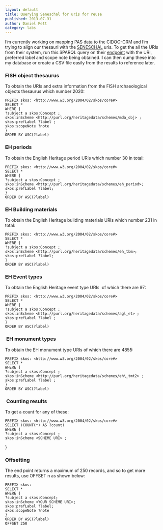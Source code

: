 ```yaml
---
layout: default
title: Querying Seneschal for uris for reuse
published: 2013-07-31
author: Daniel Pett
category: labs
---
```


I’m currently working on mapping PAS data to the [CIDOC-CRM](http://www.cidoc-crm.org/) and I’m trying to align our thesauri with the [SENESCHAL](http://www.heritagedata.org/blog/about-heritage-data/seneschal/) uris. To get the all the URIs from their system, run this SPARQL query on their [endpoint](http://heritagedata.org/test/sparql.php) with the URI, preferred label and scope note being obtained. I can then dump these into my database or create a CSV file easily from the results to reference later.

### FISH object thesaurus

To obtain the URIs and extra information from the FISH archaeological objects thesaurus which number 2020:

	PREFIX skos: <http://www.w3.org/2004/02/skos/core#>
	SELECT *
	WHERE {
	?subject a skos:Concept ;
	skos:inScheme <http://purl.org/heritagedata/schemes/mda_obj> ;
	skos:prefLabel ?label ;
	skos:scopeNote ?note
	}
	ORDER BY ASC(?label)

### EH periods

To obtain the English Heritage period URIs which number 30 in total:

	PREFIX skos: <http://www.w3.org/2004/02/skos/core#>
	SELECT *
	WHERE {
	?subject a skos:Concept ;
	skos:inScheme <http://purl.org/heritagedata/schemes/eh_period>;
	skos:prefLabel ?label;
	}
	ORDER BY ASC(?label)

### EH Building materials

To obtain the English Heritage building materials URIs which number 231 in total:

	PREFIX skos: <http://www.w3.org/2004/02/skos/core#>
	SELECT *
	WHERE {
	?subject a skos:Concept ;
	skos:inScheme <http://purl.org/heritagedata/schemes/eh_tbm>;
	skos:prefLabel ?label;
	}
	ORDER BY ASC(?label)

### EH Event types

To obtain the English Heritage event type URIs  of which there are 97:

	PREFIX skos: <http://www.w3.org/2004/02/skos/core#>
	SELECT *
	WHERE {
	?subject a skos:Concept ;
	skos:inScheme <http://purl.org/heritagedata/schemes/agl_et> ;
	skos:prefLabel ?label ;
	}
	ORDER BY ASC(?label)

###  EH monument types

To obtain the EH monument type URIs of which there are 4855:

	PREFIX skos: <http://www.w3.org/2004/02/skos/core#>
	SELECT *
	WHERE {
	?subject a skos:Concept ;
	skos:inScheme <http://purl.org/heritagedata/schemes/eh\_tmt2> ;
	skos:prefLabel ?label ;
	}
	ORDER BY ASC(?label)

###  Counting results

To get a count for any of these:

	PREFIX skos: <http://www.w3.org/2004/02/skos/core#>
	SELECT (COUNT(*) AS ?count)
	WHERE {
	?subject a skos:Concept ;
	skos:inScheme <SCHEME URI> ;
}

### Offsetting

The end point returns a maximum of 250 records, and so to get more results, use OFFSET n as shown below:

	PREFIX skos:
	SELECT *
	WHERE {
	?subject a skos:Concept;
	skos:inScheme <YOUR SCHEME URI>;
	skos:prefLabel ?label;
	skos:scopeNote ?note
	}
	ORDER BY ASC(?label)
	OFFSET 250
